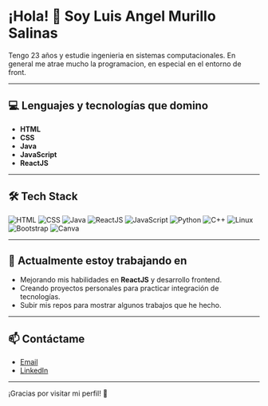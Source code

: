 # ¡Hola! 👋 Soy Luis Angel Murillo Salinas

Tengo 23 años y estudie ingenieria en sistemas computacionales. En general me atrae mucho la programacion, en especial en el entorno de front.

---

## 💻 Lenguajes y tecnologías que domino

- **HTML**
- **CSS**
- **Java**
- **JavaScript**
- **ReactJS**

---

## 🛠️ Tech Stack

![HTML](https://img.shields.io/badge/HTML-E34F26?style=for-the-badge&logo=html5&logoColor=white)
![CSS](https://img.shields.io/badge/CSS-1572B6?style=for-the-badge&logo=css3&logoColor=white)
![Java](https://img.shields.io/badge/Java-007396?style=for-the-badge&logo=java&logoColor=white)
![ReactJS](https://img.shields.io/badge/React-20232A?style=for-the-badge&logo=react&logoColor=61DAFB)
![JavaScript](https://img.shields.io/badge/JavaScript-F7DF1E?style=for-the-badge&logo=javascript&logoColor=black)
![Python](https://img.shields.io/badge/Python-3776AB?style=for-the-badge&logo=python&logoColor=white)
![C++](https://img.shields.io/badge/C++-00599C?style=for-the-badge&logo=c%2B%2B&logoColor=white)
![Linux](https://img.shields.io/badge/Linux-FCC624?style=for-the-badge&logo=linux&logoColor=black)
![Bootstrap](https://img.shields.io/badge/Bootstrap-7952B3?style=for-the-badge&logo=bootstrap&logoColor=white)
![Canva](https://img.shields.io/badge/Canva-00C4CC?style=for-the-badge&logo=canva&logoColor=white)

---

## 🔭 Actualmente estoy trabajando en

- Mejorando mis habilidades en **ReactJS** y desarrollo frontend.
- Creando proyectos personales para practicar integración de tecnologías.
- Subir mis repos para mostrar algunos trabajos que he hecho.

---

## 📫 Contáctame

- [Email](mailto:tuemail@example.com)
- [LinkedIn](https://www.linkedin.com/in/tu-linkedin)

---

¡Gracias por visitar mi perfil! 🚀
